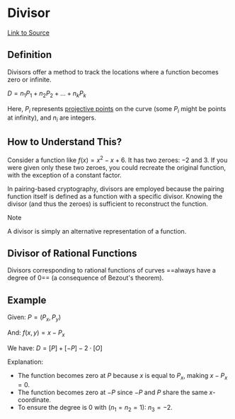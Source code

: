 # Divisor

[Link to Source](https://crypto.stackexchange.com/questions/55342/i-cannot-understand-the-concept-of-a-divisor-for-an-elliptic-curve)

## Definition

Divisors offer a method to track the locations where a function becomes zero or infinite.

$D = n_1P_1 + n_2P_2 + \ldots + n_kP_k$

Here, $P_i$ represents [projective points](homogeneous_polynomial_or_projective_model.md) on the curve (some $P_i$ might
be points at infinity), and $n_i$ are integers.

## How to Understand This?

Consider a function like $f(x) = x^2 - x + 6$. It has two zeroes: $-2$ and $3$. If you were given only these two zeroes,
you could recreate the original function, with the exception of a constant factor.

In pairing-based cryptography, divisors are employed because the pairing function itself is defined as a function with a
specific divisor. Knowing the divisor (and thus the zeroes) is sufficient to reconstruct the function.

> [!NOTE]  
> A divisor is simply an alternative representation of a function.

## Divisor of Rational Functions

Divisors corresponding to rational functions of curves ==always have a degree of $0$== (a consequence of Bezout's theorem).

## Example

Given: $P = (P_x, P_y)$

And: $f(x, y) = x - P_x$

We have: $D = [P] + [-P] - 2 \cdot [O]$

Explanation:

- The function becomes zero at $P$ because $x$ is equal to $P_x$, making $x - P_x = 0$.
- The function becomes zero at $-P$ since $-P$ and $P$ share the same $x$-coordinate.
- To ensure the degree is $0$ with ($n_1 = n_2 = 1$): $n_3 = -2$.